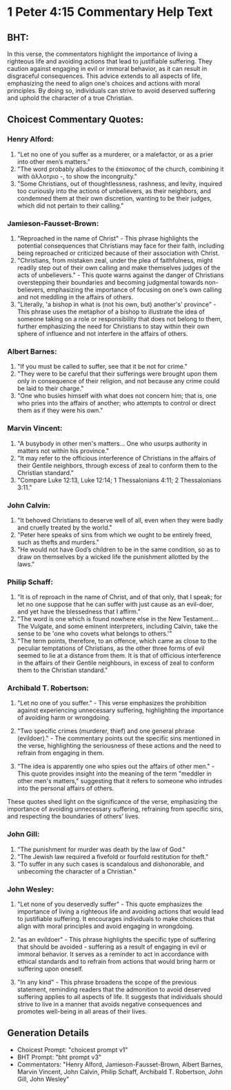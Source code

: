 # 1 Peter 4:15 Commentary Help Text

## BHT:
In this verse, the commentators highlight the importance of living a righteous life and avoiding actions that lead to justifiable suffering. They caution against engaging in evil or immoral behavior, as it can result in disgraceful consequences. This advice extends to all aspects of life, emphasizing the need to align one's choices and actions with moral principles. By doing so, individuals can strive to avoid deserved suffering and uphold the character of a true Christian.

## Choicest Commentary Quotes:
### Henry Alford:
1. "Let no one of you suffer as a murderer, or a malefactor, or as a prier into other men’s matters." 
2. "The word probably alludes to the ἐπίσκοπος of the church, combining it with ἀλλοτριο -, to show the incongruity."
3. "Some Christians, out of thoughtlessness, rashness, and levity, inquired too curiously into the actions of unbelievers, as their neighbors, and condemned them at their own discretion, wanting to be their judges, which did not pertain to their calling."

### Jamieson-Fausset-Brown:
1. "Reproached in the name of Christ" - This phrase highlights the potential consequences that Christians may face for their faith, including being reproached or criticized because of their association with Christ.
2. "Christians, from mistaken zeal, under the plea of faithfulness, might readily step out of their own calling and make themselves judges of the acts of unbelievers." - This quote warns against the danger of Christians overstepping their boundaries and becoming judgmental towards non-believers, emphasizing the importance of focusing on one's own calling and not meddling in the affairs of others.
3. "Literally, 'a bishop in what is (not his own, but) another's' province" - This phrase uses the metaphor of a bishop to illustrate the idea of someone taking on a role or responsibility that does not belong to them, further emphasizing the need for Christians to stay within their own sphere of influence and not interfere in the affairs of others.

### Albert Barnes:
1. "If you must be called to suffer, see that it be not for crime."
2. "They were to be careful that their sufferings were brought upon them only in consequence of their religion, and not because any crime could be laid to their charge."
3. "One who busies himself with what does not concern him; that is, one who pries into the affairs of another; who attempts to control or direct them as if they were his own."

### Marvin Vincent:
1. "A busybody in other men's matters... One who usurps authority in matters not within his province." 
2. "It may refer to the officious interference of Christians in the affairs of their Gentile neighbors, through excess of zeal to conform them to the Christian standard." 
3. "Compare Luke 12:13, Luke 12:14; 1 Thessalonians 4:11; 2 Thessalonians 3:11."

### John Calvin:
1. "It behoved Christians to deserve well of all, even when they were badly and cruelly treated by the world."
2. "Peter here speaks of sins from which we ought to be entirely freed, such as thefts and murders."
3. "He would not have God’s children to be in the same condition, so as to draw on themselves by a wicked life the punishment allotted by the laws."

### Philip Schaff:
1. "It is of reproach in the name of Christ, and of that only, that I speak; for let no one suppose that he can suffer with just cause as an evil-doer, and yet have the blessedness that I affirm."
2. "The word is one which is found nowhere else in the New Testament... The Vulgate, and some eminent interpreters, including Calvin, take the sense to be 'one who covets what belongs to others.'"
3. "The term points, therefore, to an offence, which came as close to the peculiar temptations of Christians, as the other three forms of evil seemed to lie at a distance from them. It is that of officious interference in the affairs of their Gentile neighbours, in excess of zeal to conform them to the Christian standard."

### Archibald T. Robertson:
1. "Let no one of you suffer." - This verse emphasizes the prohibition against experiencing unnecessary suffering, highlighting the importance of avoiding harm or wrongdoing.

2. "Two specific crimes (murderer, thief) and one general phrase (evildoer)." - The commentary points out the specific sins mentioned in the verse, highlighting the seriousness of these actions and the need to refrain from engaging in them.

3. "The idea is apparently one who spies out the affairs of other men." - This quote provides insight into the meaning of the term "meddler in other men's matters," suggesting that it refers to someone who intrudes into the personal affairs of others.

These quotes shed light on the significance of the verse, emphasizing the importance of avoiding unnecessary suffering, refraining from specific sins, and respecting the boundaries of others' lives.

### John Gill:
1. "The punishment for murder was death by the law of God."
2. "The Jewish law required a fivefold or fourfold restitution for theft."
3. "To suffer in any such cases is scandalous and dishonorable, and unbecoming the character of a Christian."

### John Wesley:
1. "Let none of you deservedly suffer" - This quote emphasizes the importance of living a righteous life and avoiding actions that would lead to justifiable suffering. It encourages individuals to make choices that align with moral principles and avoid engaging in wrongdoing.

2. "as an evildoer" - This phrase highlights the specific type of suffering that should be avoided - suffering as a result of engaging in evil or immoral behavior. It serves as a reminder to act in accordance with ethical standards and to refrain from actions that would bring harm or suffering upon oneself.

3. "In any kind" - This phrase broadens the scope of the previous statement, reminding readers that the admonition to avoid deserved suffering applies to all aspects of life. It suggests that individuals should strive to live in a manner that avoids negative consequences and promotes well-being in all areas of their lives.


## Generation Details
- Choicest Prompt: "choicest prompt v1"
- BHT Prompt: "bht prompt v3"
- Commentators: "Henry Alford, Jamieson-Fausset-Brown, Albert Barnes, Marvin Vincent, John Calvin, Philip Schaff, Archibald T. Robertson, John Gill, John Wesley"
